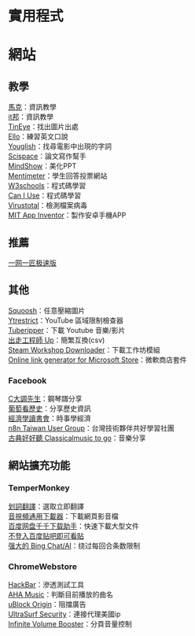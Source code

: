 # **實用程式**

# **網站**

## **教學**

[馬克](https://zfly9.blogspot.com/)：資訊教學  
[it邦](https://ithelp.ithome.com.tw/)：資訊教學  
[TinEye](https://tineye.com/)：找出圖片出處  
[Ello](https://www.elllo.org/index.htm)：練習英文口說  
[Youglish](https://youglish.com/chinese)：找尋電影中出現的字詞  
[Scispace](https://typeset.io/)：論文寫作幫手  
[MindShow](https://mindshow.fun/#/home)：美化PPT  
[Mentimeter](https://www.mentimeter.com/)：學生回答投票網站  
[W3schools](https://www.w3schools.com/)：程式碼學習  
[Can I Use](https://caniuse.com/)：程式碼學習  
[Virustotal](https://www.virustotal.com/gui/home/upload)：檢測檔案病毒  
[MIT App Inventor](https://appinventor.mit.edu/)：製作安卓手機APP

## **推薦**

[一网一匠极速版](https://ywyj.cn/)

## **其他**

[Squoosh](https://squoosh.app/)：任意壓縮圖片  
[Ytrestrict](https://polsy.org.uk/stuff/ytrestrict.cgi)：YouTube 區域限制檢查器  
[Tuberipper](https://tuberipper.com/36/save/mp3)：下載 Youtube 音樂/影片  
[出走工程師 Up](https://txtconv.arpuli.com/)：簡繁互換(csv)  
[Steam Workshop Downloader](https://ggntw.com/steam)：下載工作坊模組  
[Online link generator for Microsoft Store](https://store.rg-adguard.net/)：微軟商店套件

### Facebook

[C大調先生](https://www.facebook.com/C%E5%A4%A7%E8%AA%BF%E5%85%88%E7%94%9F-105769564112444)：鋼琴譜分享  
[葡萄看歷史](https://www.facebook.com/%E8%91%A1%E8%90%84%E7%9C%8B%E6%AD%B7%E5%8F%B2-1502197973383495)：分享歷史資訊  
[經濟學讀書會](https://www.facebook.com/groups/1311464825536597)：時事學經濟  
[n8n Taiwan User Group](https://www.facebook.com/groups/n8ngroups/)：台灣技術夥伴共好學習社團  
[古典好好聽 Classicalmusic to go](https://www.facebook.com/taiwanclassicalmusic)：音樂分享

## **網站擴充功能**

### TemperMonkey

[划詞翻譯](https://greasyfork.org/zh-TW/scripts/433805-%E5%88%92%E8%AF%8D%E7%BF%BB%E8%AF%91)：選取立即翻譯  
[音視頻通用下載器](https://greasyfork.org/zh-TW/scripts/382057-%E9%9F%B3%E8%A7%86%E9%A2%91%E9%80%9A%E7%94%A8%E4%B8%8B%E8%BD%BD%E5%99%A8)：下載網頁影音檔  
[百度网盘千千下载助手](https://greasyfork.org/zh-TW/scripts/463171-%E7%99%BE%E5%BA%A6%E7%BD%91%E7%9B%98%E5%8D%83%E5%8D%83%E4%B8%8B%E8%BD%BD%E5%8A%A9%E6%89%8B)：快速下載大型文件  
[不登入百度贴吧即可看貼](https://greasyfork.org/zh-TW/scripts/371161-baidu-tieba-no-login)  
[强大的 Bing Chat/AI](https://greasyfork.org/zh-CN/scripts/461220-powerful-bing-chat-ai)：绕过每回合条数限制

### ChromeWebstore

[HackBar](https://chrome-stats.com/d/ginpbkfigcoaokgflihfhhmglmbchinc)：滲透測試工具  
[AHA Music](https://chrome.google.com/webstore/detail/aha-music-song-finder-for/dpacanjfikmhoddligfbehkpomnbgblf)：判斷目前播放的曲名  
[uBlock Origin](https://chrome.google.com/webstore/detail/ublock-origin/cjpalhdlnbpafiamejdnhcphjbkeiagm)：阻擋廣告  
[UltraSurf Security](https://chrome.google.com/webstore/detail/ultrasurf-security-privac/mjnbclmflcpookeapghfhapeffmpodij?hl=zh-TW)：連接代理美國ip  
[Infinite Volume Booster](https://chrome.google.com/webstore/detail/infinite-volume-booster/nipbnfmgpgcabijookcnoienpfodnmhc/related?utm_source=ext_app_menu)：分頁音量控制